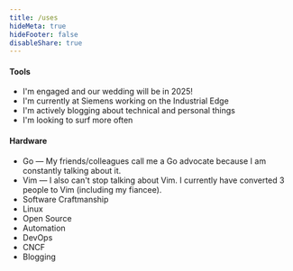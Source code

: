 ```yaml
---
title: /uses
hideMeta: true
hideFooter: false
disableShare: true
---
```

#### Tools

- I'm engaged and our wedding will be in 2025!
- I'm currently at Siemens working on the Industrial Edge
- I'm actively blogging about technical and personal things
- I'm looking to surf more often

#### Hardware

- Go — My friends/colleagues call me a Go advocate because I am constantly talking about it.
- Vim — I also can't stop talking about Vim. I currently have converted 3 people to Vim (including my fiancee).
- Software Craftmanship
- Linux
- Open Source
- Automation
- DevOps
- CNCF
- Blogging
